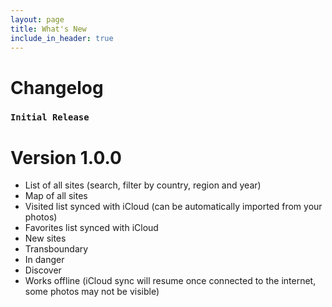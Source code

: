 ```yaml
---
layout: page
title: What's New
include_in_header: true
---
```


# Changelog

### `Initial Release`
# **Version 1.0.0**
- List of all sites (search, filter by country, region and year)
- Map of all sites
- Visited list synced with iCloud (can be automatically imported from your photos)
- Favorites list synced with iCloud
- New sites
- Transboundary
- In danger
- Discover
- Works offline (iCloud sync will resume once connected to the internet, some photos may not be visible)
